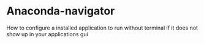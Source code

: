 # Anaconda-navigator
How to configure a installed application to run without terminal if it does not show up in your applications gui
